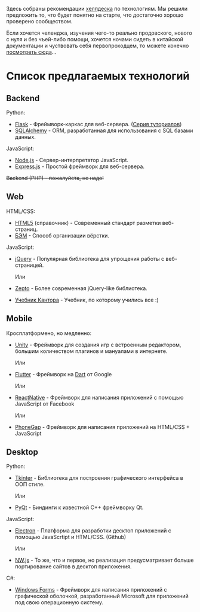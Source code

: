 Здесь собраны рекомендации [хелпдеска](https://github.com/BANOnotIT/helpdesk/) по технологиям. Мы решили предложить то, что будет понятно на старте, что достаточно хорошо проверено сообществом.

Если хочется челенджа, изучения чего-то реально продовского, нового с нуля и без чъей-либо помощи, хочется ночами сидеть в китайской документации и чуствовать себя первопроходцем, то можете конечно [посмотреть сюда](/challenge-techs.md)...


# Список предлагаемых технологий

## Backend
Python:
- [Flask](http://flask.pocoo.org/) - Фреймворк-каркас для веб-сервера. ([Серия туториалов](https://habr.com/post/193242/))
- [SQLAlchemy](https://www.sqlalchemy.org/) - ORM, разработанная для использования с SQL базами данных.

JavaScript:
- [Node.js](https://nodejs.org/en/) - Сервер-интерпретатор JavaScript.
- [Express.js](https://expressjs.com/ru/) - Простой фреймворк для веб-сервера.

~~Backend (PHP) - пожалуйста, не надо!~~

## Web
HTML/CSS:
- [HTML5](https://html5book.ru/html-html5/) (справочник) - Современный стандарт разметки веб-страниц.
- [БЭМ](https://ru.bem.info/methodology/html/) - Способ организации вёрстки.

JavaScript:
- [jQuery](http://jquery.com/) - Популярная библиотека для упрощения работы с веб-страницей.

   Или
- [Zepto](https://zeptojs.com/) - Более современная jQuery-like библиотека.
- [Учебник Кантора](http://learn.javascript.ru) - Учебник, по которому учились все :)

## Mobile
Кросплатформено, но медленно:
- [Unity](https://unity3d.com/ru) - Фреймворк для создания игр с встроенным редактором, большим количеством плагинов и мануалами в интернете.

   Или
- [Flutter](https://flutter.io/) - Фреймворк на [Dart](https://www.dartlang.org/) от Google

   Или
- [ReactNative](https://facebook.github.io/react-native/) - Фреймворк для написания приложений с помощью JavaScript от Facebook

   Или
- [PhoneGap](https://www.phonegap.com/) - Фреймворк для написания приложений на HTML/CSS + JavaScript

## Desktop
Python:
- [Tkinter](https://wiki.python.org/moin/TkInter) - Библиотека для построения графического интерфейса в ООП стиле.

   Или
- [PyQt](https://pythonworld.ru/gui/pyqt5-firstprograms.html) - Биндинги к известной C++ фреймворку Qt.

JavaScript:
- [Electron](https://electronjs.org/) - Платформа для разработки десктоп приложений с помощью JavaScrtipt и HTML/CSS. (Github)

   Или
- [NW.js](https://nwjs.io/) - То же, что и первое, но реализация предусматривает больше портирование сайтов в десктоп приложения.

C#:
- [Windows Forms](https://docs.microsoft.com/en-us/dotnet/framework/winforms/) - Фреймворк для написания приложений с графической оболочкой, разработанный Microsoft для приложений под свою операционную систему.
